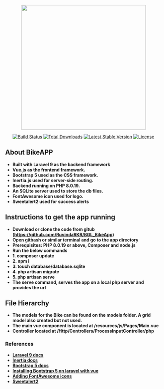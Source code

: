 <p align="center"><a href="https://laravel.com" target="_blank"><img src="https://raw.githubusercontent.com/laravel/art/master/logo-lockup/5%20SVG/2%20CMYK/1%20Full%20Color/laravel-logolockup-cmyk-red.svg" width="400"></a></p>

<p align="center">
<a href="https://travis-ci.org/laravel/framework"><img src="https://travis-ci.org/laravel/framework.svg" alt="Build Status"></a>
<a href="https://packagist.org/packages/laravel/framework"><img src="https://img.shields.io/packagist/dt/laravel/framework" alt="Total Downloads"></a>
<a href="https://packagist.org/packages/laravel/framework"><img src="https://img.shields.io/packagist/v/laravel/framework" alt="Latest Stable Version"></a>
<a href="https://packagist.org/packages/laravel/framework"><img src="https://img.shields.io/packagist/l/laravel/framework" alt="License"></a>
</p>

## About BikeAPP

- **Built with Laravel 9 as the backend framework** 
- **Vue.js as the frontend framework.** 
- **Bootstrap 5 used as the CSS framework.**
- **Inertia.js used for server-side routing.**
- **Backend running on PHP 8.0.19.**
- **An SQLite server used to store the db files.**
- **FontAwesome icon used for logo.**
- **Sweetalert2 used for success alerts**

## Instructions to get the app running


- **Download or clone the code from gitub (https://github.com/RuvindaRKR/BGL_BikeApp)**
- **Open gitbash or similar terminal and go to the app directory**
- **Prerequisites: PHP 8.0.19 or above, Composer and node.js**
- **Run the below commands**
- **1. composer update**
- **2. npm i**
- **3. touch database/database.sqlite**
- **4. php artisan migrate**
- **5. php artisan serve**
- **The serve command, serves the app on a local php server and provides the url**


## File Hierarchy

- **The models for the Bike can be found on the models folder. A grid model also created but not used.**
- **The main vue component is located at /resources/js/Pages/Main.vue**
- **Controller located at /Http/Controllers/ProcessInputController/php**

### References

- **[Laravel 9 docs](https://laravel.com/docs/9.x/database)**
- **[Inertia docs](https://inertiajs.com/)**
- **[Bootstrap 5 docs](https://getbootstrap.com/docs/5.0/getting-started/introduction/)**
- **[Installing Bootstrap 5 on laravel with vue](https://dev.to/simodev/how-to-properly-install-bootstrap-5-and-vue-3-on-laravel-8-2e1m)**
- **[Adding FontAwesome icons](https://dev.to/dendihandian/adding-font-awesome-to-laravel-the-laravel-mix-way-4ndj)**
- **[Sweetalert2](https://sweetalert2.github.io/#download)**

